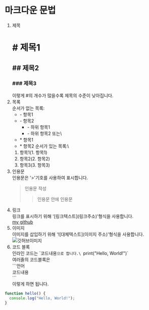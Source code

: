# 마크다운 문법

1. 제목<br>
   # \# 제목1<br>
   ## \## 제목2
   ### \### 제목3
   이렇게 #의 개수가 많을수록 제목의 수준이 낮아집니다.
2. 목록\
   순서가 없는 목록:
   - \- 항목1
   - \- 항목2
      - \- 하위 항목1
      - \- 하위 항목2
   또는\
   * \* 항목1
   * \* 항목2
  순서가 있는 목록:\
   1. 항목1(1. 항목1)
   2. 항목2(2. 항목2)
   3. 항목3(3. 항목3)
3. 인용문\
   인용문은 '>'기호를 사용하여 표시합니다.
   > 인용문 작성
   >> 인용문 안에 인용문 
4. 링크\
   링크를 표시하기 위해 '\[링크텍스트](링크주소)'형식을 사용합니다.\
   [my github](https://github.com/rlgusrlcks00)
5. 이미지\
   이미지를 삽입하기 위해 '\![대체텍스트](이미지 주소)'형식을 사용합니다.\
   ![깃허브이미지](https://postfiles.pstatic.net/MjAyMjA0MTFfMzMg/MDAxNjQ5NjM2NzkwMjkx.Kx7B-71JmHhBTZ5y7IIU1JGBFQjEJoEIAWiDzyIW9Rgg.nfV1q_Pdr-IOLI-JEMGHCdaUL9BCSSSJJyGdgkW5Jmkg.PNG.qkrrlcks_99/%EC%9D%B8%EB%AC%BC_1.png?type=w773)
6. 코드 블록\
   인라인 코드는 \`코드내용`으로 합니다.\
   `print("Hello, World!")`\
   여러줄의 코드블록은\
    \```언어\
   코드내용\
   \```\
   이렇게 하면 됩니다.
```javascript
function hello() {
  console.log("Hello, World!");
}
```

   
